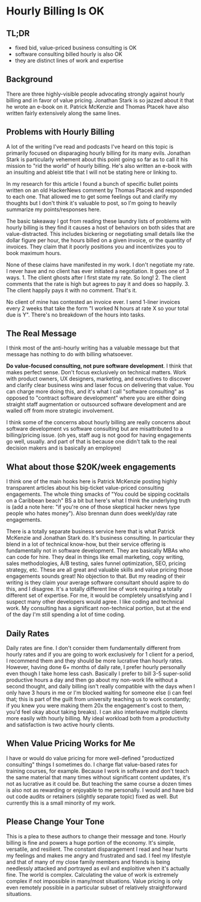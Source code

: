 # Hourly Billing Is OK

## TL;DR

- fixed bid, value-priced business consulting is OK
- software consulting billed hourly is also OK
- they are distinct lines of work and expertise

## Background

There are three highly-visible people advocating strongly against hourly billing and in favor of value pricing. Jonathan Stark is so jazzed about it that he wrote an e-book on it. Patrick McKenzie and Thomas Ptacek have also written fairly extensively along the same lines.

## Problems with Hourly Billing

A lot of the writing I've read and podcasts I've heard on this topic is primarily focused on disparaging hourly billing for its many evils. Jonathan Stark is particularly vehement about this point going so far as to call it his mission to "rid the world" of hourly billing. He's also written an e-book with an insulting and ableist title that I will not be stating here or linking to.

In my research for this article I found a bunch of specific bullet points written on an old HackerNews comment by Thomas Ptacek and responded to each one. That allowed me to get some feelings out and clarify my thoughts but I don't think it's valuable to post, so I'm going to heavily summarize my points/responses here.

The basic takeaway I got from reading these laundry lists of problems with hourly billing is they find it causes a host of behaviors on both sides that are value-distracted. This includes bickering or negotiating small details like the dollar figure per hour, the hours billed on a given invoice, or the quantity of invoices. They claim that it poorly positions you and incentivizes you to book maximum hours.

None of these claims have manifested in my work. I don't negotiate my rate. I never have and no client has ever initiated a negotiation. It goes one of 3 ways. 1. The client ghosts after I first state my rate. So long! 2. The client comments that the rate is high but agrees to pay it and does so happily. 3. The client happily pays it with no comment. That's it.

No client of mine has contested an invoice ever. I send 1-liner invoices every 2 weeks that take the form "I worked N hours at rate X so your total due is Y". There's no breakdown of the hours into tasks.

## The Real Message

I think most of the anti-hourly writing has a valuable message but that message has nothing to do with billing whatsoever.

**Do value-focused consulting, not pure software development**. I think that makes perfect sense. Don't focus exclusively on technical matters. Work with product owners, UX designers, marketing, and executives to discover and clarify clear business wins and laser focus on delivering that value. You can charge more doing this, and it's what I call "software consulting" as opposed to "contract software development" where you are either doing straight staff augmentation or outsourced software development and are walled off from more strategic involvement.

I think some of the concerns about hourly billing are really concerns about software development vs software consulting but are misattributed to a billing/pricing issue. (oh yes, staff aug is not good for having engagements go well, usually. and part of that is because one didn't talk to the real decision makers and is basically an employee)


## What about those $20K/week engagements

I think one of the main hooks here is Patrick McKenzie posting highly transparent articles about his big-ticket value-priced consulting engagements. The whole thing smacks of "You could be sipping cocktails on a Caribbean beach" BS a bit but here's what I think the underlying truth is (add a note here: "if you're one of those skeptical hacker news type people who hates money"). Also brennan dunn does weekly/day rate engagements.

There is a totally separate business service here that is what Patrick McKenzie and Jonathan Stark do. It's business consulting. In particular they blend in a lot of technical know-how, but their service offering is fundamentally not in software development. They are basically MBAs who can code for hire. They deal in things like email marketing, copy writing, sales methodologies, A/B testing, sales funnel optimization, SEO, pricing strategy, etc. These are all great and valuable skills and value pricing those engagements sounds great! No objection to that. But my reading of their writing is they claim your average software consultant should aspire to do this, and I disagree. It's a totally different line of work requiring a totally different set of expertise. For me, it would be completely unsatisfying and I suspect many other developers would agree. I like coding and technical work. My consulting has a significant non-technical portion, but at the end of the day I'm still spending a lot of time coding.

## Daily Rates

Daily rates are fine. I don't consider them fundamentally different from hourly rates and if you are going to work exclusively for 1 client for a period, I recommend them and they should be more lucrative than hourly rates. However, having done 6+ months of daily rate, I prefer hourly personally even though I take home less cash. Basically I prefer to bill 3-5 super-solid productive hours a day and then go about my non-work life without a second thought, and daily billing isn't really compatible with the days when I only have 3 hours in me or I'm blocked waiting for someone else (i can feel that; this is part of the guilt from university teaching us to work constantly; if you knew you were making them 20x the engagement's cost to them, you'd feel okay about taking breaks). I can also interleave multiple clients more easily with hourly billing. My ideal workload both from a productivity and satisfaction is two active hourly clients. 

## When Value Pricing Works for Me

I have or would do value pricing for more well-defined "productized consulting" things I sometimes do. I charge flat value-based rates for training courses, for example. Because I work in software and don't teach the same material that many times without significant content updates, it's not as lucrative as it could be. But teaching the same course a dozen times is also not as rewarding or enjoyable to me personally. I would and have bid out code audits or retainers (slightly separate topic) fixed as well. But currently this is a small minority of my work.

## Please Change Your Tone

This is a plea to these authors to change their message and tone. Hourly billing is fine and powers a huge portion of the economy. It's simple, versatile, and resilient. The constant disparagement I read and hear hurts my feelings and makes me angry and frustrated and sad. I feel my lifestyle and that of many of my close family members and friends is being needlessly attacked and portrayed as evil and exploitive when it's actually fine. The world is complex. Calculating the value of work is extremely complex if not impossible in many/most situations. Value pricing is only even remotely possible in a particular subset of relatively straightforward situations.